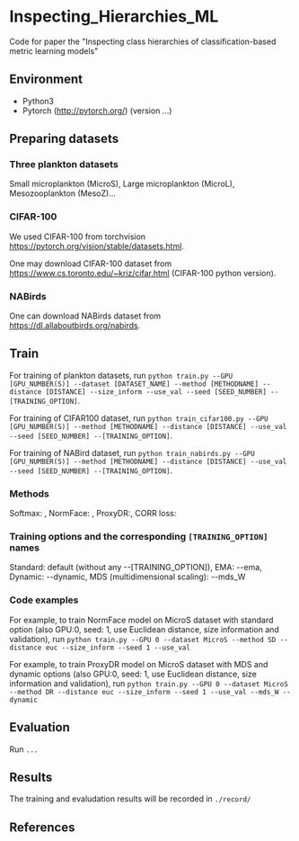 # Inspecting_Hierarchies_ML
Code for paper the "Inspecting class hierarchies of classification-based metric learning models"

## Environment
 - Python3
 - Pytorch (http://pytorch.org/) (version ...)

## Preparing datasets
### Three plankton datasets
Small microplankton (MicroS), Large microplankton (MicroL), Mesozooplankton (MesoZ)...


### CIFAR-100
We used CIFAR-100 from torchvision https://pytorch.org/vision/stable/datasets.html.

One may download CIFAR-100 dataset from https://www.cs.toronto.edu/~kriz/cifar.html (CIFAR-100 python version). 


### NABirds
One can download NABirds dataset from https://dl.allaboutbirds.org/nabirds.

## Train
For training of plankton datasets, run `python train.py --GPU [GPU_NUMBER(S)] --dataset [DATASET_NAME] --method [METHODNAME] --distance [DISTANCE] --size_inform --use_val --seed [SEED_NUMBER] --[TRAINING_OPTION]`.

For training of CIFAR100 dataset, run `python train_cifar100.py --GPU [GPU_NUMBER(S)] --method [METHODNAME] --distance [DISTANCE] --use_val --seed [SEED_NUMBER] --[TRAINING_OPTION]`.

For training of NABird dataset, run `python train_nabirds.py --GPU [GPU_NUMBER(S)] --method [METHODNAME] --distance [DISTANCE] --use_val --seed [SEED_NUMBER] --[TRAINING_OPTION]`.

### Methods 
Softmax: , NormFace: , ProxyDR:, CORR loss: 


### Training options and the corresponding `[TRAINING_OPTION]` names
Standard: default (without any --[TRAINING_OPTION]), EMA: --ema, Dynamic: --dynamic, MDS (multidimensional scaling): --mds_W

### Code examples
For example, to train NormFace model on MicroS dataset with standard option (also GPU:0, seed: 1, use Euclidean distance, size information and validation), run `python train.py --GPU 0 --dataset MicroS --method SD --distance euc --size_inform --seed 1 --use_val`

For example, to train ProxyDR model on MicroS dataset with MDS and dynamic options (also GPU:0, seed: 1, use Euclidean distance, size information and validation), run `python train.py --GPU 0 --dataset MicroS --method DR --distance euc --size_inform --seed 1 --use_val --mds_W --dynamic`

## Evaluation
Run `...`

## Results
The training and evaludation results will be recorded in `./record/`

## References 



